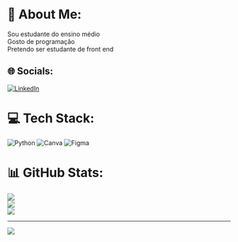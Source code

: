 # 💫 About Me:
Sou estudante do ensino médio<br>Gosto de programação<br>Pretendo ser estudante de front end


## 🌐 Socials:
[![LinkedIn](https://img.shields.io/badge/LinkedIn-%230077B5.svg?logo=linkedin&logoColor=white)](https://linkedin.com/in/https://www.linkedin.com/in/angelita-dias-a31775260/) 

# 💻 Tech Stack:
![Python](https://img.shields.io/badge/python-3670A0?style=for-the-badge&logo=python&logoColor=ffdd54) ![Canva](https://img.shields.io/badge/Canva-%2300C4CC.svg?style=for-the-badge&logo=Canva&logoColor=white) ![Figma](https://img.shields.io/badge/figma-%23F24E1E.svg?style=for-the-badge&logo=figma&logoColor=white)
# 📊 GitHub Stats:
![](https://github-readme-stats.vercel.app/api?username=angelitadias&theme=dracula&hide_border=true&include_all_commits=false&count_private=false)<br/>
![](https://github-readme-streak-stats.herokuapp.com/?user=angelitadias&theme=dracula&hide_border=true)<br/>
![](https://github-readme-stats.vercel.app/api/top-langs/?username=angelitadias&theme=dracula&hide_border=true&include_all_commits=false&count_private=false&layout=compact)

---
[![](https://visitcount.itsvg.in/api?id=angelitadias&icon=0&color=0)](https://visitcount.itsvg.in)

<!-- Proudly created with GPRM ( https://gprm.itsvg.in ) -->
